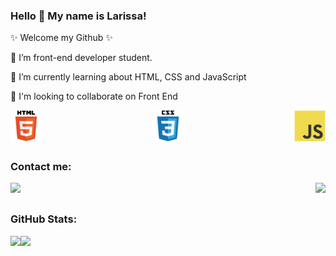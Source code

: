### Hello 👋 My name is Larissa!
✨ Welcome my Github ✨

🌱 I’m front-end developer student.

🎯 I’m currently learning about HTML, CSS and JavaScript

👀 I'm looking to collaborate on Front End

<div  style="display: flex; justify-content: space-between">
<img  height="50rem" src="https://raw.githubusercontent.com/devicons/devicon/master/icons/html5/html5-original-wordmark.svg"/>
<img  height="50rem" src="https://raw.githubusercontent.com/devicons/devicon/master/icons/css3/css3-original-wordmark.svg"/>
<img  height="50rem" src="https://raw.githubusercontent.com/devicons/devicon/master/icons/javascript/javascript-original.svg"/>
</div>
 
##

### Contact me:
<div  style="display: flex; justify-content: space-between">
 <a href="https://www.linkedin.com/in/larissagomes19/" target="_blank"> <img height="30rem" src="https://img.shields.io/badge/-LINKEDIN-blue"/></a>
 <a href="mailto:larissa_gomes19@hotmail.com" target="_blank"> <img height="30rem" src="https://img.shields.io/badge/-EMAIL-red"/></a>
</div>

##
 
### GitHub Stats:
<div align="left">
  <a href="https://github.com/lahgomes">
  <img align= "left" height="150em" src="https://github-readme-stats.vercel.app/api?username=lahgomes&show_icons=true&hide=contribs,issues&theme=cobalt&include_all_commits=true&count_private=true"/>
  <img height="150em" src="https://github-readme-stats.vercel.app/api/top-langs/?username=lahgomes&layout=compact&langs_count=7&theme=cobalt"/>
</div>
  



